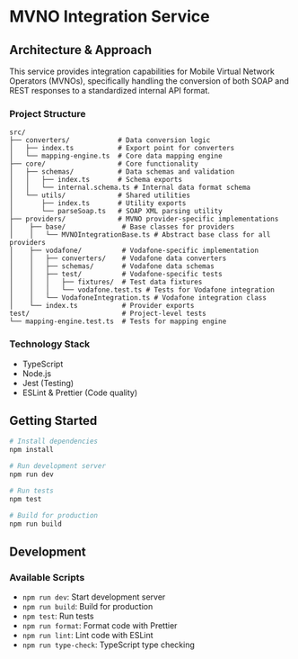 # MVNO Integration Service

## Architecture & Approach

This service provides integration capabilities for Mobile Virtual Network Operators (MVNOs), specifically handling the conversion of both SOAP and REST responses to a standardized internal API format.

### Project Structure

```
src/
├── converters/            # Data conversion logic
│   ├── index.ts           # Export point for converters
│   └── mapping-engine.ts  # Core data mapping engine
├── core/                  # Core functionality
│   ├── schemas/           # Data schemas and validation
│   │   ├── index.ts       # Schema exports
│   │   └── internal.schema.ts # Internal data format schema
│   └── utils/             # Shared utilities
│       ├── index.ts       # Utility exports
│       └── parseSoap.ts   # SOAP XML parsing utility
├── providers/             # MVNO provider-specific implementations
│    ├── base/              # Base classes for providers
│    │   └── MVNOIntegrationBase.ts # Abstract base class for all providers
│    ├── vodafone/          # Vodafone-specific implementation
│    │   ├── converters/    # Vodafone data converters
│    │   ├── schemas/       # Vodafone data schemas
│    │   ├── test/          # Vodafone-specific tests
│    │   │   ├── fixtures/  # Test data fixtures
│    │   │   └── vodafone.test.ts # Tests for Vodafone integration
│    │   └── VodafoneIntegration.ts # Vodafone integration class
│    └── index.ts           # Provider exports
test/                       # Project-level tests
└── mapping-engine.test.ts  # Tests for mapping engine
```

### Technology Stack

- TypeScript
- Node.js
- Jest (Testing)
- ESLint & Prettier (Code quality)

## Getting Started

```bash
# Install dependencies
npm install

# Run development server
npm run dev

# Run tests
npm test

# Build for production
npm run build
```

## Development

### Available Scripts

- `npm run dev`: Start development server
- `npm run build`: Build for production
- `npm test`: Run tests
- `npm run format`: Format code with Prettier
- `npm run lint`: Lint code with ESLint
- `npm run type-check`: TypeScript type checking

